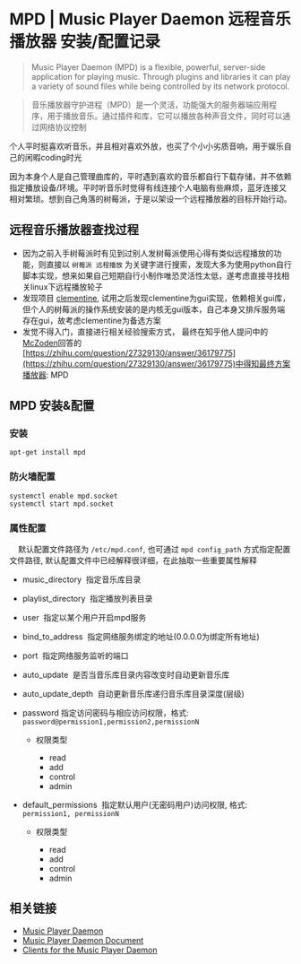 # MPD | Music Player Daemon 远程音乐播放器 安装/配置记录

> Music Player Daemon (MPD) is a flexible, powerful, server-side application for playing music. Through plugins and libraries it can play a variety of sound files while being controlled by its network protocol.

> 音乐播放器守护进程（MPD）是一个灵活，功能强大的服务器端应用程序，用于播放音乐。通过插件和库，它可以播放各种声音文件，同时可以通过网络协议控制

个人平时挺喜欢听音乐，并且相对喜欢外放，也买了个小小劣质音响，用于娱乐自己的闲暇coding时光

因为本身个人是自己管理曲库的，平时遇到喜欢的音乐都自行下载存储，并不依赖指定播放设备/环境。平时听音乐时觉得有线连接个人电脑有些麻烦，蓝牙连接又相对繁琐。想到自己角落的树莓派，于是以架设一个远程播放器的目标开始行动。

## 远程音乐播放器查找过程
- 因为之前入手树莓派时有见到过别人发树莓派使用心得有类似远程播放的功能，则直接以 `树莓派 远程播放` 为关键字进行搜索，发现大多为使用python自行脚本实现，想来如果自己短期自行小制作唯恐灵活性太低，遂考虑直接寻找相关linux下远程播放轮子
- 发现项目 [clementine](https://www.clementine-player.org), 试用之后发现clementine为gui实现，依赖相关gui库，但个人的树莓派的操作系统安装的是内核无gui版本，自己本身又排斥服务端存在gui，故考虑clementine为备选方案
- 发觉不得入门，直接进行相关经验搜索方式， 最终在知乎他人提问中的[McZoden](https://www.zhihu.com/people/yiwen-sun-14/answers)回答的[https://zhihu.com/question/27329130/answer/36179775](https://zhihu.com/question/27329130/answer/36179775)中得知最终方案播放器: MPD

## MPD 安装&配置
### 安装
    apt-get install mpd

### 防火墙配置
    systemctl enable mpd.socket
    systemctl start mpd.socket

### 属性配置
    
默认配置文件路径为 `/etc/mpd.conf`, 也可通过 `mpd config_path` 方式指定配置文件路径, 默认配置文件中已经解释很详细，在此抽取一些重要属性解释

- music_directory
  指定音乐库目录
- playlist_directory
  指定播放列表目录
- user
  指定以某个用户开启mpd服务
- bind_to_address
  指定网络服务绑定的地址(0.0.0.0为绑定所有地址)
- port
  指定网络服务监听的端口
- auto_update
  是否当音乐库目录内容改变时自动更新音乐库
- auto_update_depth
  自动更新音乐库递归音乐库目录深度(层级)
- password
  指定访问密码与相应访问权限，格式: `password@permission1,permission2,permissionN`
  
  - 权限类型
  
    - read
    - add
    - control
    - admin
    
- default_permissions 
  指定默认用户(无密码用户)访问权限, 格式: `permission1, permissionN`
  
  - 权限类型
    
      - read
      - add
      - control
      - admin

## 相关链接
- [Music Player Daemon](https://www.musicpd.org/)
- [Music Player Daemon Document](https://www.musicpd.org/doc/user/)
- [Clients for the Music Player Daemon](https://www.musicpd.org/clients/)

